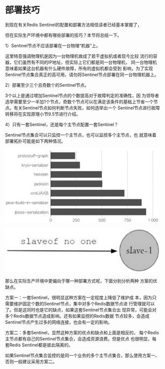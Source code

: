 # 部署技巧

到现在有关Redis Sentinel的配置和部署方法相信读者已经基本掌握了，

但在实际生产环境中都有哪些部署的技巧？本节将总结一下。

1）Sentinel节点不应该部署在一台物理“机器”上。

这里特意强调物理机是因为一台物理机做成了若干虚拟机或者现今比较 流行的容器，它们虽然有不同的IP地址，但实际上它们都是同一台物理机， 同一台物理机意味着如果这台机器有什么硬件故障，所有的虚拟机都会受到 影响，为了实现Sentinel节点集合真正的高可用，请勿将Sentinel节点部署在同一台物理机器上。

2）部署至少三个且奇数个的Sentinel节点。

3个以上是通过增加Sentinel节点的个数提高对于故障判定的准确性，因 为领导者选举需要至少一半加1个节点，奇数个节点可以在满足该条件的基础上节省一个节点。有关Sentinel节点如何判断节点失败，如何选举出一个 Sentinel节点进行故障转移将在实现原理小节9.5节进行介绍。

4）只有一套Sentinel，还是每个主节点配置一套Sentinel？

Sentinel节点集合可以只监控一个主节点，也可以监控多个主节点，也 就意味着部署拓扑可能是如下两种情况。

![&#x4E00;&#x5957;Sentinel&#x8282;&#x70B9;&#x96C6;&#x5408;](../../.gitbook/assets/image%20%28149%29.png)

![&#x591A;&#x5957;Sentine&#x8282;&#x70B9;&#x96C6;&#x5408;](../../.gitbook/assets/image%20%28159%29.png)

那么在实际生产环境中更偏向于哪一种部署方式呢，下面分别分析两种 方案的优缺点。

方案一：一套Sentinel，很明显这种方案在一定程度上降低了维护成 本，因为只需要维护固定个数的Sentinel节点，集中对多个Redis数据节点进 行管理就可以了。但是这同时也是它的缺点，如果这套Sentinel节点集合出 现异常，可能会对多个Redis数据节点造成影响。还有如果监控的Redis数据 节点较多，会造成Sentinel节点产生过多的网络连接，也会有一定的影响。

方案二：多套Sentinel，显然这种方案的优点和缺点和上面是相反的， 每个Redis主节点都有自己的Sentinel节点集合，会造成资源浪费。但是优点 也很明显，每套Redis Sentinel都是彼此隔离的。

如果Sentinel节点集合监控的是同一个业务的多个主节点集合，那么使用方案一、否则一般建议采用方案二。

